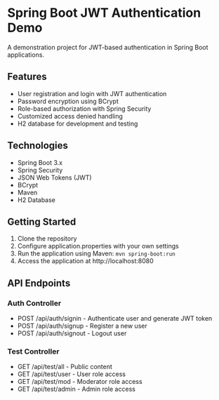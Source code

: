 # Spring Boot JWT Authentication Demo

A demonstration project for JWT-based authentication in Spring Boot applications.

## Features

- User registration and login with JWT authentication
- Password encryption using BCrypt
- Role-based authorization with Spring Security
- Customized access denied handling
- H2 database for development and testing

## Technologies

- Spring Boot 3.x
- Spring Security
- JSON Web Tokens (JWT)
- BCrypt
- Maven
- H2 Database

## Getting Started

1. Clone the repository
2. Configure application.properties with your own settings
3. Run the application using Maven: `mvn spring-boot:run`
4. Access the application at http://localhost:8080

## API Endpoints

### Auth Controller

- POST /api/auth/signin - Authenticate user and generate JWT token
- POST /api/auth/signup - Register a new user
- POST /api/auth/signout - Logout user

### Test Controller

- GET /api/test/all - Public content
- GET /api/test/user - User role access
- GET /api/test/mod - Moderator role access
- GET /api/test/admin - Admin role access